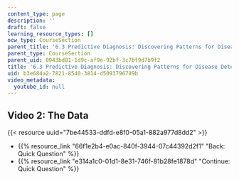 ```yaml
---
content_type: page
description: ''
draft: false
learning_resource_types: []
ocw_type: CourseSection
parent_title: '6.3 Predictive Diagnosis: Discovering Patterns for Disease Detection '
parent_type: CourseSection
parent_uid: 0943bd81-1d9c-af9e-92bf-3c7bf9d7b9f2
title: '6.3 Predictive Diagnosis: Discovering Patterns for Disease Detection'
uid: b3e684a2-7821-8540-3814-d5093796789b
video_metadata:
  youtube_id: null
---
```

## Video 2: The Data

{{< resource uuid="7be44533-ddfd-e8f0-05a1-882a977d8dd2" >}}

- {{% resource_link "66f1e2b4-e0ac-840f-3944-07c44392d2f1" "Back: Quick Question" %}}
- {{% resource_link "e314a1c0-01d1-8e31-746f-81b28fe1878d" "Continue: Quick Question" %}}